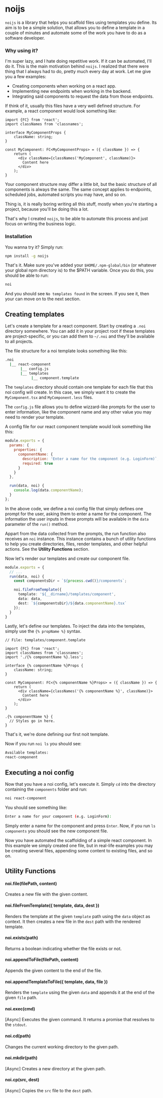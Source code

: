 # noijs
`noijs` is a library that helps you scaffold files using templates you define. Its aim is to be a simple solution, that allows you to define a template in a couple of minutes and automate some of the work you have to do as a software developer.

### Why using it?
I'm super lazy, and I hate doing repetitive work. If it can be automated, I'll do it. This is the main motivation behind `noijs`. I realized that there were thing that I always had to do, pretty much every day at work. Let me give you a few examples:

- Creating components when working on a react app.
- Implementing new endpoints when working in the backend.
- Integrating said components to request the data from those endpoints.

If think of it, usually this files have a very well defined structure. For example, a react component would look something like:

```tsx
import {FC} from 'react';
import classNames from 'classnames';

interface MyComponentProps {
	className: string;
}

const MyComponent: FC<MyComponentProps> = ({ className }) => {
	return (
      <div className={classNames('MyComponent', className)}>
        Content here
      </div>
    );
}
```

Your component structure may differ a little bit, but the basic structure of all components is always the same. The same concept applies to endpoints, scheduled jobs, automated scripts you may have, and so on.

Thing is, it is really boring writing all this stuff, mostly when you're starting a project, because you'll be doing this a lot.

That's why I created `noijs`, to be able to automate this process and just focus on writing the business logic.

### Installation
You wanna try it? Simply run:
```bash
npm install -g noijs
```
That's it. Make sure you've added your `$HOME/.npm-global/bin` (or whatever your global npm directory is) to the $PATH variable. Once you do this, you should be able to run:
```bash
noi
```
And you should see `No templates found` in the screen. If you see it, then your can move on to the next section.

## Creating templates
Let's create a template for a react component. Start by creating a `.noi` directory somewhere. You can add it in your project root if these templates are project-specific, or you can add them to `~/.noi` and they'll be available to all projects.

The file structure for a noi template looks something like this:
```bash
.noi
  |__ react-component
       |__ config.js
       |__ templates
            |__ component.template
```

The `templates` directory should contain one template for each file that this noi config will create. In this case, we simply want it to create the `MyComponent.tsx` and `MyComponent.less` files.

The `config.js` file allows you to define wizzard-like prompts for the user to enter information, like the component name and any other value you may need to render your template.

A config file for our react component template would look something like this:
```js
module.exports = {
  params: {
    properties: {
      componentName: {
        description: 'Enter a name for the component (e.g. LoginForm)`,
        required: true
      }
    }
  },

  run(data, noi) {
    console.log(data.componentName);
  }
};
```

In the above code, we define a noi config file that simply defines one prompt for the user, asking them to enter a name for the component. The information the user inputs in these prompts will be available in the `data` parameter of the `run()` method.

Appart from the data collected from the prompts, the run function also receives an `noi` instance. This instance contains a bunch of utility functions to help you create directories, files, render templates, and other helpful actions. See the **Utility Functions** section.

Now let's render our templates and create our component file.

```ts
module.exports = {
  // ...
  run(data, noi) {
    const componentsDir = `${process.cwd()}/components`;

    noi.fileFromTemplate({
      template: '${__dirname}/templates/component',
      data: data,
      dest: `${componentsDir}/${data.componentName}.tsx`
    });
  }
}
```

Lastly, let's define our templates. To inject the data into the templates, simply use the `{% propName %}` syntax.

```tsx
// File: templates/component.template

import {FC} from 'react';
import classNames from 'classnames';
import './{% componentName %}.less';

interface {% componentName %}Props {
	className: string;
}

const MyComponent: FC<{% componentName %}Props> = ({ className }) => {
	return (
      <div className={classNames('{% componentName %}', className)}>
        Content here
      </div>
    );
}
```

```less
.{% componentName %} {
  // Styles go in here.
}
```

That's it, we're done defining our first noit template.

Now if you run `noi ls` you should see:
```bash
Available templates: 
react-component
```

## Executing a noi config
Now that you have a noi config, let's execute it. Simply `cd` into the directory containing the `components` folder and run:

```bash
noi react-component
```

You should see something like:
```bash
Enter a name for your component (e.g. LoginForm): 
```

Simply enter a name for the component and press `Enter`. Now, if you run `ls components` you should see the new component file.

Now you have automated the scaffolding of a simple react component. In this example we simply created one file, but in real-life examples you may be creating several files, appending some content to existing files, and so on.

## Utility Functions

#### noi.file(filePath, content)
Creates a new file with the given content.

#### noi.fileFromTemplate({ template, data, dest })
Renders the template at the given `template` path using the `data` object as context. It then creates a new file in the `dest` path with the rendered template.

#### noi.exists(path)
Returns a boolean indicating whether the file exists or not.

#### noi.appendToFile(filePath, content)
Appends the given content to the end of the file.

#### noi.appendTemplateToFile({ template, data, file })
Renders the `template` using the given `data` and appends it at the end of the given `file` path.

#### noi.exec(cmd)
[Async] Executes the given command. It returns a promise that resolves to the `stdout`.

#### noi.cd(path)
Changes the current working directory to the given path.

#### noi.mkdir(path)
[Async] Creates a new directory at the given path.

#### noi.cp(src, dest) 
[Async] Copies the `src` file to the `dest` path.